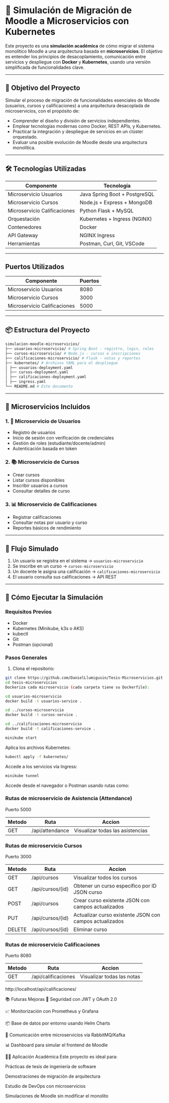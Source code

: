 # 🧩 Simulación de Migración de Moodle a Microservicios con Kubernetes

Este proyecto es una **simulación académica** de cómo migrar el sistema monolítico Moodle a una arquitectura basada en **microservicios**. El objetivo es entender los principios de desacoplamiento, comunicación entre servicios y despliegue con **Docker** y **Kubernetes**, usando una versión simplificada de funcionalidades clave.

---

## 🎯 Objetivo del Proyecto

Simular el proceso de migración de funcionalidades esenciales de Moodle (usuarios, cursos y calificaciones) a una arquitectura desacoplada de microservicios, con el propósito de:

- Comprender el diseño y división de servicios independientes.
- Emplear tecnologías modernas como Docker, REST APIs, y Kubernetes.
- Practicar la integración y despliegue de servicios en un clúster orquestado.
- Evaluar una posible evolución de Moodle desde una arquitectura monolítica.

---

## 🛠️ Tecnologías Utilizadas

| Componente            | Tecnología           |
|-----------------------|----------------------|
| Microservicio Usuarios| Java Spring Boot + PostgreSQL |
| Microservicio Cursos  | Node.js + Express + MongoDB  |
| Microservicio Calificaciones   | Python Flask + MySQL |
| Orquestación          | Kubernetes + Ingress (NGINX) |
| Contenedores          | Docker               |
| API Gateway           | NGINX Ingress        |
| Herramientas          | Postman, Curl, Git, VSCode   |

---
## Puertos Utilizados
| Componente            | Puertos           |
|-----------------------|----------------------|
|Microservicio Usuarios| 8080   |
|Microservicio Cursos | 3000 |
|Microservicio Calificaciones | 5000 | 
---

## 📦 Estructura del Proyecto
```bash
simulacion-moodle-microservicios/
├── usuarios-microservicio/ # Spring Boot - registro, login, roles
├── cursos-microservicio/ # Node.js - cursos e inscripciones
├── calificaciones-microservicio/ # Flask - notas y reportes
├── kubernetes/ # Archivos YAML para el despliegue
│ ├── usuarios-deployment.yaml
│ ├── cursos-deployment.yaml
│ ├── calificaciones-deployment.yaml
│ ├── ingress.yaml
└── README.md # Este documento
```
---

## 📐 Microservicios Incluidos

### 1. 👤 Microservicio de Usuarios
- Registro de usuarios
- Inicio de sesión con verificación de credenciales
- Gestión de roles (estudiante/docente/admin)
- Autenticación basada en token

### 2. 📚 Microservicio de Cursos
- Crear cursos
- Listar cursos disponibles
- Inscribir usuarios a cursos
- Consultar detalles de curso

### 3. 📊 Microservicio de Calificaciones
- Registrar calificaciones
- Consultar notas por usuario y curso
- Reportes básicos de rendimiento

---

## 🔁 Flujo Simulado

1. Un usuario se registra en el sistema → `usuarios-microservicio`
2. Se inscribe en un curso → `cursos-microservicio`
3. Un docente le asigna una calificación → `calificaciones-microservicio`
4. El usuario consulta sus calificaciones → API REST

---

## 🚀 Cómo Ejecutar la Simulación

### Requisitos Previos
- Docker
- Kubernetes (Minikube, k3s o AKS)
- kubectl
- Git
- Postman (opcional)

### Pasos Generales

1. Clona el repositorio:
```bash
git clone https://github.com/DanielLlumigusin/Tesis-Microservicios.git
cd tesis-microservicios
Dockeriza cada microservicio (cada carpeta tiene su Dockerfile):

cd usuarios-microservicio
docker build -t usuarios-service .

cd ../cursos-microservicio
docker build -t cursos-service .

cd ../calificaciones-microservicio
docker build -t calificaciones-service .

minikube start
```
Aplica los archivos Kubernetes:
```bash
kubectl apply -f kubernetes/
```
Accede a los servicios vía Ingress:
```bash
minikube tunnel
```

Accede desde el navegador o Postman usando rutas como:


### Rutas de microservicio de Asistencia (Attendance)
Puerto 5000 

| Metodo                |        Ruta          | Accion               |
|-----------------------|----------------------|----------------------| 
| GET                   | /api/attendance | Visualizar todas las asistencias |


### Rutas de microservicio Cursos
Puerto 3000

| Metodo                |        Ruta          | Accion               |
|-----------------------|----------------------|----------------------|
| GET                   | /api/cursos | Visualizar todos los cursos |
| GET                   | /api/cursos/{id}     | Obtener un curso específico por ID JSON curso |
| POST                  | /api/cursos          | Crear curso existente JSON con campos actualizados |
| PUT                   | /api/cursos/{id}     | Actualizar curso existente JSON con campos actualizados |
| DELETE                | /api/cursos/{id}     | Eliminar curso         |

### Rutas de microservicio Calificaciones 
Puerto 8080

| Metodo                |        Ruta          | Accion               |
|-----------------------|----------------------|----------------------|
| GET                   | /api/calificaciones | Visualizar todas las notas |


http://localhost/api/calificaciones/

📚 Futuras Mejoras
🔐 Seguridad con JWT y OAuth 2.0

📈 Monitorización con Prometheus y Grafana

📦 Base de datos por entorno usando Helm Charts

📨 Comunicación entre microservicios vía RabbitMQ/Kafka

📊 Dashboard para simular el frontend de Moodle

👨‍🎓 Aplicación Académica
Este proyecto es ideal para:

Prácticas de tesis de ingeniería de software

Demostraciones de migración de arquitectura

Estudio de DevOps con microservicios

Simulaciones de Moodle sin modificar el monolito


